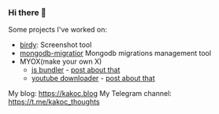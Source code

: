 ### Hi there 👋

Some projects I've worked on:
- [birdy](https://github.com/kakoc/birdy): Screenshot tool
- [mongodb-migratior](https://github.com/kakoc/mongodb_migrator) Mongodb migrations management tool
- MYOX(make your own X)
  - [js bundler](https://github.com/kakoc/myox_js_bundler) - [post about that](https://kakoc.blog/blog/myox-js-bundler/)
  - [youtube downloader](https://github.com/kakoc/youtube-downloader) - [post about that](https://kakoc.blog/blog/myox-youtube-downloader/)


My blog: https://kakoc.blog
My Telegram channel: https://t.me/kakoc_thoughts

<!--
**kakoc/kakoc** is a ✨ _special_ ✨ repository because its `README.md` (this file) appears on your GitHub profile.

Here are some ideas to get you started:

- 🔭 I’m currently working on ...
- 🌱 I’m currently learning ...
- 👯 I’m looking to collaborate on ...
- 🤔 I’m looking for help with ...
- 💬 Ask me about ...
- 📫 How to reach me: ...
- 😄 Pronouns: ...
- ⚡ Fun fact: ...
-->
